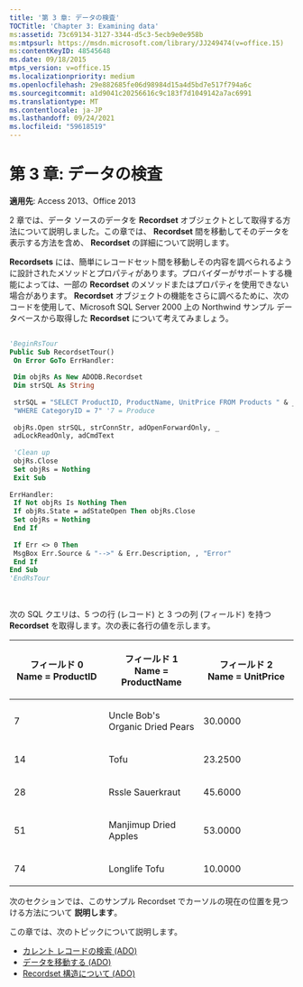```yaml
---
title: '第 3 章: データの検査'
TOCTitle: 'Chapter 3: Examining data'
ms:assetid: 73c69134-3127-3344-d5c3-5ecb9e0e958b
ms:mtpsurl: https://msdn.microsoft.com/library/JJ249474(v=office.15)
ms:contentKeyID: 48545648
ms.date: 09/18/2015
mtps_version: v=office.15
ms.localizationpriority: medium
ms.openlocfilehash: 29e882685fe06d98984d15a4d5bd7e517f794a6c
ms.sourcegitcommit: a1d9041c20256616c9c183f7d1049142a7ac6991
ms.translationtype: MT
ms.contentlocale: ja-JP
ms.lasthandoff: 09/24/2021
ms.locfileid: "59618519"
---
```

# <a name="chapter-3-examining-data"></a>第 3 章: データの検査

**適用先**: Access 2013、Office 2013

2 章では、データ ソースのデータを **Recordset** オブジェクトとして取得する方法について説明しました。この章では、 **Recordset** 間を移動してそのデータを表示する方法を含め、 **Recordset** の詳細について説明します。

**Recordsets** には、簡単にレコードセット間を移動しその内容を調べられるように設計されたメソッドとプロパティがあります。プロバイダーがサポートする機能によっては、一部の **Recordset** のメソッドまたはプロパティを使用できない場合があります。 **Recordset** オブジェクトの機能をさらに調べるために、次のコードを使用して、Microsoft SQL Server 2000 上の Northwind サンプル データベースから取得した **Recordset** について考えてみましょう。

```vb 
 
'BeginRsTour 
Public Sub RecordsetTour() 
 On Error GoTo ErrHandler: 
 
 Dim objRs As New ADODB.Recordset 
 Dim strSQL As String 
 
 strSQL = "SELECT ProductID, ProductName, UnitPrice FROM Products " & _ 
 "WHERE CategoryID = 7" '7 = Produce 
 
 objRs.Open strSQL, strConnStr, adOpenForwardOnly, _ 
 adLockReadOnly, adCmdText 
 
 'Clean up 
 objRs.Close 
 Set objRs = Nothing 
 Exit Sub 
 
ErrHandler: 
 If Not objRs Is Nothing Then 
 If objRs.State = adStateOpen Then objRs.Close 
 Set objRs = Nothing 
 End If 
 
 If Err <> 0 Then 
 MsgBox Err.Source & "-->" & Err.Description, , "Error" 
 End If 
End Sub 
'EndRsTour 
```

<br/>

次の SQL クエリは、5 つの行 (レコード) と 3 つの列 (フィールド) を持つ **Recordset** を取得します。次の表に各行の値を示します。

<table>
<colgroup>
<col style="width: 33%" />
<col style="width: 33%" />
<col style="width: 33%" />
</colgroup>
<thead>
<tr class="header">
<th><p>フィールド 0<br />
Name = ProductID</p></th>
<th><p>フィールド 1<br />
Name = ProductName</p></th>
<th><p>フィールド 2<br />
Name = UnitPrice</p></th>
</tr>
</thead>
<tbody>
<tr class="odd">
<td><p>7 </p></td>
<td><p>Uncle Bob's Organic Dried Pears</p></td>
<td><p>30.0000</p></td>
</tr>
<tr class="even">
<td><p>14 </p></td>
<td><p>Tofu</p></td>
<td><p>23.2500</p></td>
</tr>
<tr class="odd">
<td><p>28</p></td>
<td><p>Rssle Sauerkraut</p></td>
<td><p>45.6000</p></td>
</tr>
<tr class="even">
<td><p>51</p></td>
<td><p>Manjimup Dried Apples</p></td>
<td><p>53.0000</p></td>
</tr>
<tr class="odd">
<td><p>74</p></td>
<td><p>Longlife Tofu</p></td>
<td><p>10.0000</p></td>
</tr>
</tbody>
</table>


次のセクションでは、このサンプル Recordset でカーソルの現在の位置を見つける方法について **説明します**。

この章では、次のトピックについて説明します。

- [カレント レコードの検索 (ADO)](locating-the-current-record.md)
- [データを移動する (ADO)](navigating-through-the-data.md)
- [Recordset 構造について (ADO)](understanding-recordset-structure.md)
